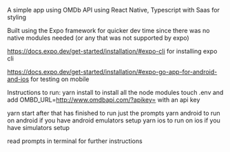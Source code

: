 A simple app using OMDb API using React Native, Typescript with Saas for styling

Built using the Expo framework for quicker dev time since there was no native modules needed (or any that was not supported by expo)

https://docs.expo.dev/get-started/installation/#expo-cli for installing expo cli

https://docs.expo.dev/get-started/installation/#expo-go-app-for-android-and-ios for testing on mobile

Instructions to run:
yarn install to install all the node modules
touch .env and add OMBD_URL=http://www.omdbapi.com/?apikey= with an api key

yarn start after that has finished to run just the prompts
yarn android to run on android if you have android emulators setup
yarn ios to run on ios if you have simulators setup

read prompts in terminal for further instructions
